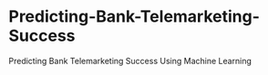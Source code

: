 # Predicting-Bank-Telemarketing-Success
Predicting Bank Telemarketing Success Using Machine Learning
